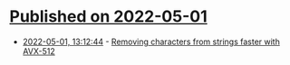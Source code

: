 # [Published on 2022-05-01](index.md)

* [2022-05-01, 13:12:44](https://news.ycombinator.com/item?id=31224756) - [Removing characters from strings faster with AVX-512](https://lemire.me/blog/2022/04/28/removing-characters-from-strings-faster-with-avx-512/)
